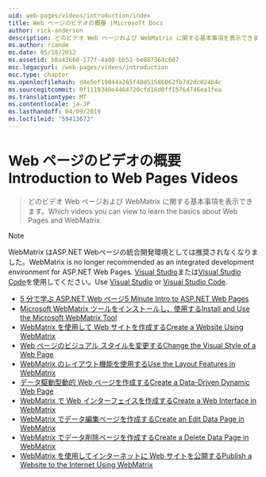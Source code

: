 ```yaml
---
uid: web-pages/videos/introduction/index
title: Web ページのビデオの概要 |Microsoft Docs
author: rick-anderson
description: どのビデオ Web ページおよび WebMatrix に関する基本事項を表示できます。
ms.author: riande
ms.date: 05/18/2012
ms.assetid: b8a43660-177f-4a00-bb51-be887364c607
msc.legacyurl: /web-pages/videos/introduction
msc.type: chapter
ms.openlocfilehash: d4e5ef19044a265f48d51586062fb7d2dc024b4c
ms.sourcegitcommit: 0f1119340e4464720cfd16d0ff15764746ea1fea
ms.translationtype: MT
ms.contentlocale: ja-JP
ms.lasthandoff: 04/09/2019
ms.locfileid: "59413673"
---
```

# <a name="introduction-to-web-pages-videos"></a><span data-ttu-id="b1871-103">Web ページのビデオの概要</span><span class="sxs-lookup"><span data-stu-id="b1871-103">Introduction to Web Pages Videos</span></span>

> <span data-ttu-id="b1871-104">どのビデオ Web ページおよび WebMatrix に関する基本事項を表示できます。</span><span class="sxs-lookup"><span data-stu-id="b1871-104">Which videos you can view to learn the basics about Web Pages and WebMatrix.</span></span>

> [!NOTE] 
> <span data-ttu-id="b1871-105">WebMatrix はASP.NET Webページの統合開発環境としては推奨されなくなりました。</span><span class="sxs-lookup"><span data-stu-id="b1871-105">WebMatrix is no longer recommended as an integrated development environment for ASP.NET Web Pages.</span></span> <span data-ttu-id="b1871-106">[Visual Studio](xref:aspnet/web-pages/overview/getting-started/program-asp-net-web-pages-in-visual-studio)または[Visual Studio Code](https://code.visualstudio.com/)を使用してください。</span><span class="sxs-lookup"><span data-stu-id="b1871-106">Use [Visual Studio](xref:aspnet/web-pages/overview/getting-started/program-asp-net-web-pages-in-visual-studio) or [Visual Studio Code](https://code.visualstudio.com/).</span></span>


- [<span data-ttu-id="b1871-107">5 分で学ぶ ASP.NET Web ページ</span><span class="sxs-lookup"><span data-stu-id="b1871-107">5 Minute Intro to ASP.NET Web Pages</span></span>](5-minute-introduction-to-aspnet-web-pages.md)
- [<span data-ttu-id="b1871-108">Microsoft WebMatrix ツールをインストールし、使用する</span><span class="sxs-lookup"><span data-stu-id="b1871-108">Install and Use the Microsoft WebMatrix Tool</span></span>](install-and-use-the-microsoft-webmatrix-tool.md)
- [<span data-ttu-id="b1871-109">WebMatrix を使用して Web サイトを作成する</span><span class="sxs-lookup"><span data-stu-id="b1871-109">Create a Website Using WebMatrix</span></span>](create-a-website-using-webmatrix.md)
- [<span data-ttu-id="b1871-110">Web ページのビジュアル スタイルを変更する</span><span class="sxs-lookup"><span data-stu-id="b1871-110">Change the Visual Style of a Web Page</span></span>](change-the-visual-style-of-a-web-page.md)
- [<span data-ttu-id="b1871-111">WebMatrix のレイアウト機能を使用する</span><span class="sxs-lookup"><span data-stu-id="b1871-111">Use the Layout Features in WebMatrix</span></span>](use-the-layout-features-in-webmatrix.md)
- [<span data-ttu-id="b1871-112">データ駆動型動的 Web ページを作成する</span><span class="sxs-lookup"><span data-stu-id="b1871-112">Create a Data-Driven Dynamic Web Page</span></span>](create-a-data-driven-dynamic-web-page.md)
- [<span data-ttu-id="b1871-113">WebMatrix で Web インターフェイスを作成する</span><span class="sxs-lookup"><span data-stu-id="b1871-113">Create a Web Interface in WebMatrix</span></span>](create-a-web-interface-in-webmatrix.md)
- [<span data-ttu-id="b1871-114">WebMatrix でデータ編集ページを作成する</span><span class="sxs-lookup"><span data-stu-id="b1871-114">Create an Edit Data Page in WebMatrix</span></span>](create-an-edit-data-page-in-webmatrix.md)
- [<span data-ttu-id="b1871-115">WebMatrix でデータ削除ページを作成する</span><span class="sxs-lookup"><span data-stu-id="b1871-115">Create a Delete Data Page in WebMatrix</span></span>](create-a-delete-data-page-in-webmatrix.md)
- [<span data-ttu-id="b1871-116">WebMatrix を使用してインターネットに Web サイトを公開する</span><span class="sxs-lookup"><span data-stu-id="b1871-116">Publish a Website to the Internet Using WebMatrix</span></span>](publish-a-website-to-the-internet-using-webmatrix.md)
